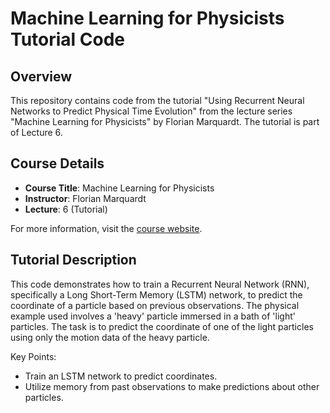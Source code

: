 # Machine Learning for Physicists Tutorial Code

## Overview

This repository contains code from the tutorial "Using Recurrent Neural Networks to Predict Physical Time Evolution" from the lecture series "Machine Learning for Physicists" by Florian Marquardt. The tutorial is part of Lecture 6.

## Course Details

- **Course Title**: Machine Learning for Physicists
- **Instructor**: Florian Marquardt
- **Lecture**: 6 (Tutorial)

For more information, visit the [course website](https://machine-learning-for-physicists.org).

## Tutorial Description

This code demonstrates how to train a Recurrent Neural Network (RNN), specifically a Long Short-Term Memory (LSTM) network, to predict the coordinate of a particle based on previous observations. The physical example used involves a 'heavy' particle immersed in a bath of 'light' particles. The task is to predict the coordinate of one of the light particles using only the motion data of the heavy particle.

Key Points:
- Train an LSTM network to predict coordinates.
- Utilize memory from past observations to make predictions about other particles.

